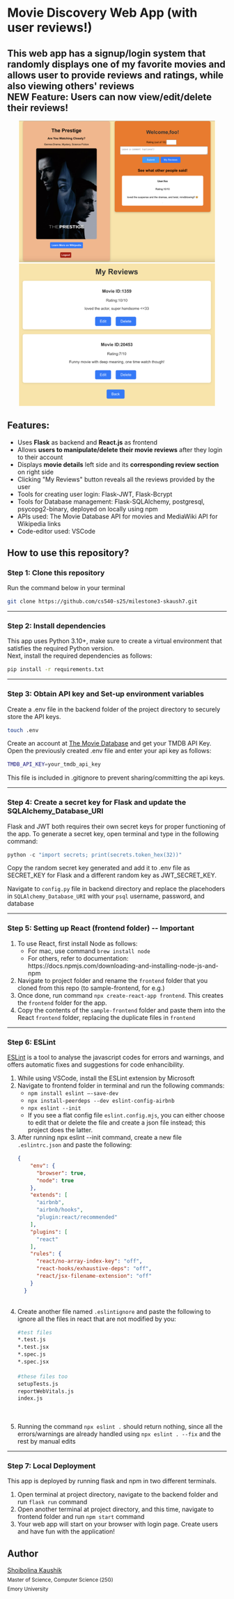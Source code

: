 # Movie Discovery Web App (with user reviews!)
This web app has a signup/login system that randomly displays one of my favorite movies and allows user to provide reviews and ratings, while also viewing others' reviews<br>
NEW Feature: Users can now view/edit/delete their reviews!
---

<p align="center">
  <img src="app-prev1.png" alt="Movie Discovery Web App" width=450>
  <img src="revw1.png" alt="User Review Page" width=450>
</p>


## Features:
<ul>
  <li>Uses <b>Flask</b> as backend and <b>React.js</b> as frontend</li>
  <li>Allows <b>users to manipulate/delete their movie reviews</b> after they login to their account</li>
  <li>Displays <b>movie details</b> left side and its <b>corresponding review section</b> on right side</li>
  <li>Clicking "My Reviews" button reveals all the reviews provided by the user</li>
  <li>Tools for creating user login: Flask-JWT, Flask-Bcrypt </li>
  <li>Tools for Database management: Flask-SQLAlchemy, postgresql, psycopg2-binary, deployed on locally using npm </li>
  <li>APIs used: The Movie Database API for movies and MediaWiki API for Wikipedia links</li>
  <li>Code-editor used: VSCode</li>
</ul>

## How to use this repository?
### Step 1: Clone this repository
Run the command below in your terminal
```sh 
git clone https://github.com/cs540-s25/milestone3-skaush7.git
```
---
### Step 2: Install dependencies
This app uses Python 3.10+, make sure to create a virtual environment that satisfies the required Python version.<br>
Next, install the required dependencies as follows: 
```sh
pip install -r requirements.txt
``` 
---
### Step 3: Obtain API key and Set-up environment variables
Create a .env file in the backend folder of the project directory to securely store the API keys. 
```sh
touch .env
```
Create an account at [The Movie Database](https://developer.themoviedb.org/docs/getting-started) and get your TMDB API Key. Open the previously created .env file and enter your api key as follows:
```sh
TMDB_API_KEY=your_tmdb_api_key
```
This file is included in .gitignore to prevent sharing/committing the api keys.

---
### Step 4: Create a secret key for Flask and update the SQLAlchemy_Database_URI
Flask and JWT both requires their own secret keys for proper functioning of the app. To generate a secret key, open terminal and type in the following command:
```python
python -c "import secrets; print(secrets.token_hex(32))"
```
Copy the random secret key generated and add it to .env file as SECRET_KEY for Flask and a different random key as JWT_SECRET_KEY.

Navigate to <code>config.py</code> file in backend directory and replace the placehoders in <code>SQLAlchemy_Database_URI</code> with your <code>psql</code> username, password, and database

---
### Step 5: Setting up React (frontend folder) -- Important
<ol>
  <li>To use React, first install Node as follows:
    <ul>
      <li>For mac, use command <code>brew install node</code></li>
      <li>For others, refer to documentation: https://docs.npmjs.com/downloading-and-installing-node-js-and-npm </li>
    </ul>
  </li>
  <li>Navigate to project folder and rename the <code>frontend</code> folder that you cloned from this repo (to sample-frontend, for e.g.)</li>
  <li> Once done, run command <code>npx create-react-app frontend</code>. This creates the <code>frontend</code> folder for the app.</li> 
  <li>Copy the contents of the <code>sample-frontend</code> folder and paste them into the React <code>frontend</code> folder, replacing the duplicate files in <code>frontend</code></li>

</ol>

---
### Step 6: ESLint
[ESLint](https://eslint.org/) is a tool to analyse the javascript codes for errors and warnings, and offers automatic fixes and suggestions for code enhancibility.
<ol>
  <li>While using VSCode, install the ESLint extension by Microsoft</li>
  <li>Navigate to frontend folder in terminal and run the following commands:
    <ul>
      <li><code>npm install eslint —-save-dev</code></li>
      <li><code>npx install-peerdeps --dev eslint-config-airbnb</code></li>
      <li><code>npx eslint --init</code></li>
      <li>If you see a flat config file <code>eslint.config.mjs</code>, you can either choose to edit that or delete the file and create a json file instead; this project does the latter.</li>
    </ul>
  </li>
  <li>After running npx eslint --init command, create a new file <code>.eslintrc.json</code> and paste the following:
    
```json
{
    "env": {
      "browser": true,
      "node": true
    },
    "extends": [
      "airbnb",
      "airbnb/hooks",
      "plugin:react/recommended"
    ],
    "plugins": [
      "react"
    ],
    "rules": {
      "react/no-array-index-key": "off",
      "react-hooks/exhaustive-deps": "off",
      "react/jsx-filename-extension": "off"
    }
  }
  
```
</li>
<li>Create another file named <code>.eslintignore</code> and paste the following to ignore all the files in react that are not modified by you:
    
```sh
#test files
*.test.js
*.test.jsx
*.spec.js
*.spec.jsx

#these files too
setupTests.js
reportWebVitals.js
index.js

  
```
</li>
<li>Running the command <code>npx eslint .</code> should return nothing, since all the errors/warnings are already handled using <code>npx eslint . --fix</code> and the rest by manual edits</li>
</ol>

---
### Step 7: Local Deployment
This app is deployed by running flask and npm in two different terminals.

<ol>
  <li>Open terminal at project directory, navigate to the backend folder and run <code>flask run</code> command</li>
  <li>Open another terminal at project directory, and this time, navigate to frontend folder and run <code>npm start</code> command</li>
  <li>Your web app will start on your browser with login page. Create users and have fun with the application! </li>
</ol>


## Author
[Shoibolina Kaushik](https://www.linkedin.com/in/shoibolina-kaushik/)<br>
<sub>Master of Science, Computer Science (25G)<br>
Emory University</sub>
